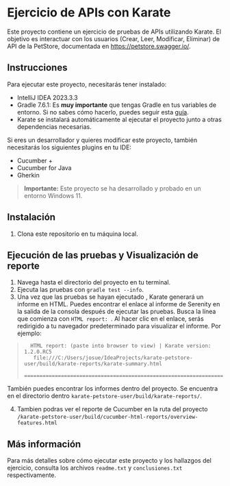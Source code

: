 # Ejercicio de APIs con Karate

Este proyecto contiene un ejercicio de pruebas de APIs utilizando Karate.
El objetivo es interactuar con los usuarios (Crear, Leer, Modificar, Eliminar) de API de la PetStore, documentada en https://petstore.swagger.io/.

## Instrucciones

Para ejecutar este proyecto, necesitarás tener instalado:

- IntelliJ IDEA 2023.3.3
- Gradle 7.6.1: Es **muy importante** que tengas Gradle en tus variables de entorno. Si no sabes cómo hacerlo, puedes seguir esta [guía](https://www.youtube.com/watch?v=esygQzIRKBQ).
- Karate se instalará automáticamente al ejecutar el proyecto junto a otras dependencias necesarias.


Si eres un desarrollador y quieres modificar este proyecto, también necesitarás los siguientes plugins  en tu IDE:

- Cucumber +
- Cucumber for Java
- Gherkin

> **Importante:** Este proyecto se ha desarrollado y probado en un entorno Windows 11.


## Instalación
1. Clona este repositorio en tu máquina local.

## Ejecución de las pruebas y Visualización de reporte

1. Navega hasta el directorio del proyecto en tu terminal.
2. Ejecuta las pruebas con `gradle test --info`.
3. Una vez que las pruebas se hayan ejecutado , Karate generará un informe en HTML. Puedes encontrar el enlace al informe de Serenity en la salida de la consola después de ejecutar las pruebas. Busca la línea que comienza con `HTML report: `. Al hacer clic en el enlace, serás redirigido a tu navegador predeterminado para visualizar el informe. Por ejemplo:


> ```plaintext
>   HTML report: (paste into browser to view) | Karate version: 1.2.0.RC5
>    file:///C:/Users/josue/IdeaProjects/karate-petstore-user/build/karate-reports/karate-summary.html
>   ===================================================================

También puedes encontrar los informes dentro del proyecto. Se encuentra en el directorio dentro `karate-petstore-user/build/karate-reports/`.

4. Tambien podras ver el reporte de Cucumber en la ruta del proyecto `/karate-petstore-user/build/cucumber-html-reports/overview-features.html`

## Más información

Para más detalles sobre cómo ejecutar este proyecto y los hallazgos del ejercicio, consulta los archivos `readme.txt` y `conclusiones.txt` respectivamente.
